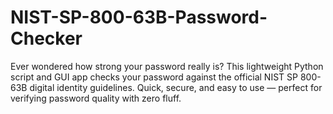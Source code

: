 # NIST-SP-800-63B-Password-Checker
Ever wondered how strong your password really is? This lightweight Python script and GUI app checks your password against the official NIST SP 800-63B digital identity guidelines.  Quick, secure, and easy to use — perfect for verifying password quality with zero fluff.
